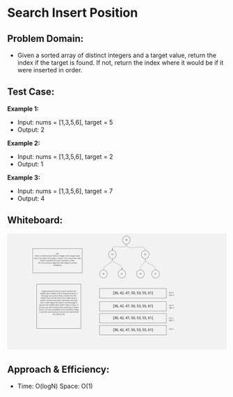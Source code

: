 # Search Insert Position

## Problem Domain:
- Given a sorted array of distinct integers and a target value, return the index if the target is found. If not, return the index where it would be if it were inserted in order.

## Test Case:
**Example 1:**

- Input: nums = [1,3,5,6], target = 5
- Output: 2

**Example 2:**

- Input: nums = [1,3,5,6], target = 2
- Output: 1

**Example 3:**

- Input: nums = [1,3,5,6], target = 7
- Output: 4


## Whiteboard:
![](search-insert.png)

## Approach & Efficiency:
- Time: O(logN)
Space: O(1)
